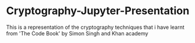 # Cryptography-Jupyter-Presentation
This is a representation of the cryptography techniques that i have learnt from 'The Code Book' by Simon Singh and Khan academy

